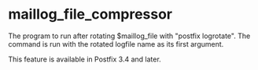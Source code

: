 # maillog_file_compressor 

 The program to run after rotating $maillog_file with "postfix
logrotate". The command is run with the rotated logfile name as its
first argument. 

 This feature is available in Postfix 3.4 and later. 



